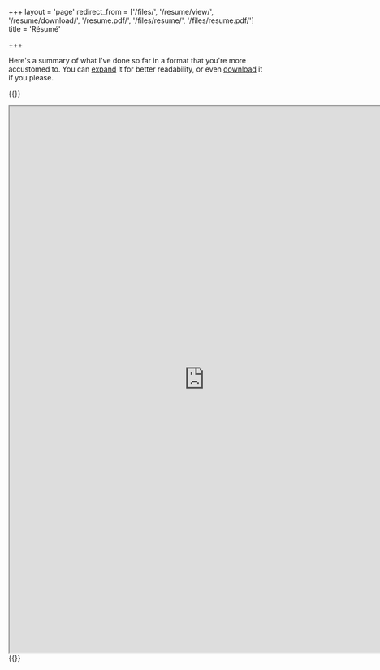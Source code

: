 +++
layout = 'page'
redirect_from = ['/files/', '/resume/view/', '/resume/download/', '/resume.pdf/', '/files/resume/', '/files/resume.pdf/']
title = 'Résumé'

+++

Here's a summary of what I've done so far in a format that you're more accustomed to. You can [expand](https://drive.google.com/file/d/1zblqFeTflK1ksWdyUZv665Joi95hLQdB/view) it for better readability, or even [download](https://drive.google.com/uc?id=1zblqFeTflK1ksWdyUZv665Joi95hLQdB&export=download) it if you please.

{{<rawhtml>}}
<div class="pager main-pager">
    <iframe src="https://drive.google.com/file/d/1zblqFeTflK1ksWdyUZv665Joi95hLQdB/preview" width="768px" height="1076px">
        <p>It appears you don't have a PDF plugin for this browser. No biggie... you can <a href="https://drive.google.com/uc?id=1zblqFeTflK1ksWdyUZv665Joi95hLQdB&export=download" target="_blank">click here to download the PDF file.</a></p>
    </iframe>
</div>
{{</rawhtml>}}

<!-- {{<includehtml "static/static/resume.html">}} -->
